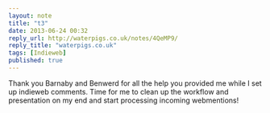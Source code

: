 ```yaml
---
layout: note
title: "t3"
date: 2013-06-24 00:32
reply_url: http://waterpigs.co.uk/notes/4QeMP9/
reply_title: "waterpigs.co.uk"
tags: [Indieweb]
published: true
---
```

Thank you Barnaby and Benwerd for all the help you provided me while I set up indieweb comments.  Time for me to clean up the workflow and presentation on my end and start processing incoming webmentions!